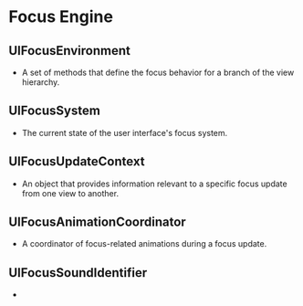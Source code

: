 # Focus Engine


## UIFocusEnvironment
* A set of methods that define the focus behavior for a branch of the view hierarchy.

## UIFocusSystem
* The current state of the user interface's focus system.


## UIFocusUpdateContext
* An object that provides information relevant to a specific focus update from one view to another.

## UIFocusAnimationCoordinator
* A coordinator of focus-related animations during a focus update.

## UIFocusSoundIdentifier
* 
